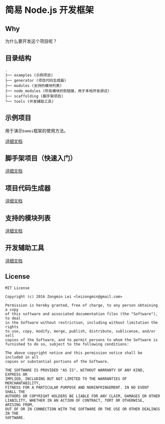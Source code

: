 # 简易 Node.js 开发框架

## Why

为什么要开发这个项目呢？

## 目录结构

```
.
├── examples (示例项目)
├── generator (项目代码生成器)
├── modules (支持的模块列表)
├── node_modules (所有模块的软链接，用于本地开发调试)
├── scaffolding (脚手架项目)
└── tools (开发辅助工具)
```

## 示例项目

用于演示`bamei`框架的使用方法。

[详细文档](https://github.com/leizongmin/bamei/tree/master/examples)

## 脚手架项目（快速入门）

[详细文档](https://github.com/leizongmin/bamei/tree/master/scaffolding)

## 项目代码生成器

[详细文档](https://github.com/leizongmin/bamei/tree/master/generator)

## 支持的模块列表

[详细文档](https://github.com/leizongmin/bamei/tree/master/modules)

## 开发辅助工具

[详细文档](https://github.com/leizongmin/bamei/tree/master/tools)

## License

```
MIT License

Copyright (c) 2016 Zongmin Lei <leizongmin@gmail.com>

Permission is hereby granted, free of charge, to any person obtaining a copy
of this software and associated documentation files (the "Software"), to deal
in the Software without restriction, including without limitation the rights
to use, copy, modify, merge, publish, distribute, sublicense, and/or sell
copies of the Software, and to permit persons to whom the Software is
furnished to do so, subject to the following conditions:

The above copyright notice and this permission notice shall be included in all
copies or substantial portions of the Software.

THE SOFTWARE IS PROVIDED "AS IS", WITHOUT WARRANTY OF ANY KIND, EXPRESS OR
IMPLIED, INCLUDING BUT NOT LIMITED TO THE WARRANTIES OF MERCHANTABILITY,
FITNESS FOR A PARTICULAR PURPOSE AND NONINFRINGEMENT. IN NO EVENT SHALL THE
AUTHORS OR COPYRIGHT HOLDERS BE LIABLE FOR ANY CLAIM, DAMAGES OR OTHER
LIABILITY, WHETHER IN AN ACTION OF CONTRACT, TORT OR OTHERWISE, ARISING FROM,
OUT OF OR IN CONNECTION WITH THE SOFTWARE OR THE USE OR OTHER DEALINGS IN THE
SOFTWARE.
```
